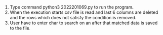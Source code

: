 1. Type command python3 2022201069.py to run the program.
2. When the execution starts csv file is read and last 6 columns are deleted and the rows which does not satisfy the condition is removed.
3. User have to enter char to search on an after that matched data is saved to the file.

